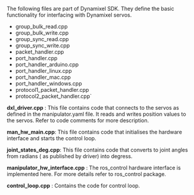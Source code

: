 The following files are part of Dynamixel SDK. They define the basic functionality for interfacing with Dynamixel servos.

- group_bulk_read.cpp
- group_bulk_write.cpp
- group_sync_read.cpp
- group_sync_write.cpp
- packet_handler.cpp
- port_handler.cpp
- port_handler_arduino.cpp
- port_handler_linux.cpp
- port_handler_mac.cpp
- port_handler_windows.cpp
- protocol1_packet_handler.cpp
- protocol2_packet_handler.cpp`

**dxl_driver.cpp** : This file contains code that connects to the servos as defined in the manipulator.yaml file. It reads and writes position values to
the servos. Refer to code comments for more description.

**man_hw_main.cpp**: This file contains code that initialises the hardware interface and starts the control loop.

**joint_states_deg.cpp**: This file contains code that converts to joint angles from radians ( as published by driver) into degress.

**manipulator_hw_interface.cpp** : The ros_control hardware interface is implemented here. For more details refer to ros_control 
package.

**control_loop.cpp** : Contains the code for control loop.
